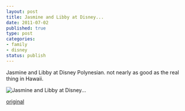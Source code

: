 ```yaml
--- 
layout: post
title: Jasmine and Libby at Disney...
date: 2011-07-02
published: true
type: post
categories: 
- family
- disney
status: publish
---
```

Jasmine and Libby at Disney Polynesian. not nearly as good as the real thing in Hawaii.

![Jasmine and Libby at Disney...](http://media.eick.us/2011/07/image9-500x333.jpg)

[original](http://media.eick.us/2011/07/image9.jpg)


